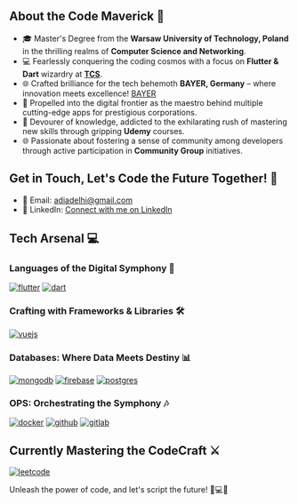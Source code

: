 ## About the Code Maverick 🚀

- 🎓 Master's Degree from the **Warsaw University of Technology, Poland** in the thrilling realms of **Computer Science and Networking**.
- 💻 Fearlessly conquering the coding cosmos with a focus on **Flutter & Dart** wizardry at [**TCS**](https://www.tcs.com/).
- 🌐 Crafted brilliance for the tech behemoth **BAYER, Germany** – where innovation meets excellence! [BAYER](https://www.bayer.com/en/)
- 🚀 Propelled into the digital frontier as the maestro behind multiple cutting-edge apps for prestigious corporations.
- 📘 Devourer of knowledge, addicted to the exhilarating rush of mastering new skills through gripping **Udemy** courses.
- 🌐 Passionate about fostering a sense of community among developers through active participation in **Community Group** initiatives.

## Get in Touch, Let's Code the Future Together! 🚀

- 📧 Email: adiadelhi@gmail.com
- 🔗 LinkedIn: [Connect with me on LinkedIn](www.linkedin.com/in/aditya-patel-poland)

## Tech Arsenal 💻

### Languages of the Digital Symphony 🎵

[![flutter](https://img.shields.io/badge/Flutter-02569B?style=for-the-badge&logo=flutter&logoColor=white)](https://flutter.dev)
[![dart](https://img.shields.io/badge/Dart-0175C2?style=for-the-badge&logo=dart&logoColor=white)](https://dart.dev)

### Crafting with Frameworks & Libraries 🛠️

[![vuejs](https://img.shields.io/badge/Vue.js-35495E?style=for-the-badge&logo=vue.js&logoColor=4FC08D)](https://vuejs.org)

### Databases: Where Data Meets Destiny 📊

[![mongodb](https://img.shields.io/badge/MongoDB-4EA94B?style=for-the-badge&logo=mongodb&logoColor=white)](https://www.mongodb.com)
[![firebase](https://img.shields.io/badge/Firebase-039BE5?style=for-the-badge&logo=Firebase&logoColor=white)](https://firebase.google.com)
[![postgres](https://img.shields.io/badge/postgres-%23316192.svg?style=for-the-badge&logo=postgresql&logoColor=white)](https://www.postgresql.org)

### OPS: Orchestrating the Symphony 🎶

[![docker](https://img.shields.io/badge/docker-%230db7ed.svg?style=for-the-badge&logo=docker&logoColor=white)](https://www.docker.com)
[![github](https://img.shields.io/badge/github-%23121011.svg?style=for-the-badge&logo=github&logoColor=white)](https://github.com)
[![gitlab](https://img.shields.io/badge/GitLab-330F63?style=for-the-badge&logo=gitlab&logoColor=white)](https://about.gitlab.com)

## Currently Mastering the CodeCraft ⚔️

[![leetcode](https://img.shields.io/badge/-LeetCode-FFA116?style=for-the-badge&logo=LeetCode&logoColor=black)](https://leetcode.com)

Unleash the power of code, and let's script the future! 🌌💻✨